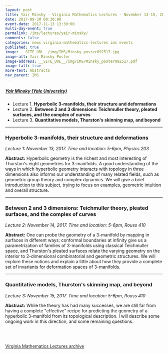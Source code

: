 ```yaml
---
layout: post
title: Yair Minsky - Virginia Mathematics Lectures - November 13-15, 2017
date: 2017-09-30 00:30:00
event-date: 2017-11-13 13:30:00
multi-day-event: true
permalink: /ims/lectures/yair-minsky/
comments: false
categories: news virginia-mathematics-lectures ims events
published: true
image: __SITE_URL__/img/IMS/Minsky_poster092517.jpg
image-alt: Yair Minsky Poster
image-address: __SITE_URL__/img/IMS/Minsky_poster092517.pdf
image-tall: true
more-text: Abstracts
nav_parent: IMS
---
```


<h5 class="mt-3 mb-4"><a href="http://users.math.yale.edu/users/yair/">Yair Minsky (Yale University)</a></h5>

<ul>
  <li>
  Lecture 1.
  <b>Hyperbolic 3-manifolds, their structure and deformations</b>
  </li>
  <li>
  Lecture 2.
  <b>Between 2 and 3 dimensions: Teichmuller theory, pleated surfaces, and the complex of curves</b>
  </li>
  <li>
  Lecture 3.
  <b>Quantitative models, Thurston's skinning map, and beyond</b>
  </li>
</ul>

<!--more-->

---

### Hyperbolic 3-manifolds, their structure and deformations

*Lecture 1: November 13, 2017. Time and location: 5-6pm, Physics 203*

**Abstract:**  Hyperbolic geometry is the richest and most interesting of Thurston's eight geometries for 3-manifolds. A good understanding of the ways in which hyperbolic geometry interacts with topology in three dimensions also informs our understanding of many related fields, such as geometric group theory and complex dynamics. We will give a brief introduction to this subject, trying to focus on examples, geometric intuition and overall structure.

---

### Between 2 and 3 dimensions: Teichmuller theory, pleated surfaces, and the complex of curves

*Lecture 2: November 14, 2017. Time and location: 5-6pm, Rouss 410*

**Abstract:** One can probe the geometry of a 3-manifold by mapping in surfaces in different ways: conformal boundaries at infinity give us a parametrization of families of 3-manifolds using classical Teichmuller space, and Thurston's pleated surfaces relate the varying geometry on the interior to 2-dimensional combinatorial and geometric structures. We will explore these notions and explain a little about how they provide a complete set of invariants for deformation spaces of 3-manifolds.

---

### Quantitative models, Thurston's skinning map, and beyond

*Lecture 3: November 15, 2017. Time and location: 5-6pm, Rouss 410*

**Abstract:** While the theory has had many successes, we are still far from having a complete "effective" recipe for predicting the geometry of a hyperbolic 3-manifold from its topological description. I will describe some ongoing work in this direction, and some remaining questions.

<br><br>

[Virginia Mathematics Lectures archive]({{site.url}}/ims/lectures)
